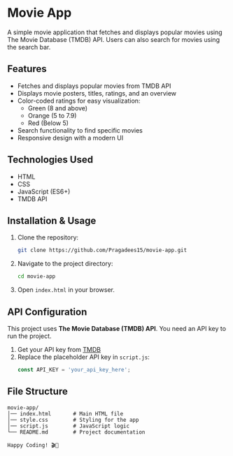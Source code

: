 # Movie App

A simple movie application that fetches and displays popular movies using The Movie Database (TMDB) API. Users can also search for movies using the search bar.

## Features
- Fetches and displays popular movies from TMDB API
- Displays movie posters, titles, ratings, and an overview
- Color-coded ratings for easy visualization:
  - Green (8 and above)
  - Orange (5 to 7.9)
  - Red (Below 5)
- Search functionality to find specific movies
- Responsive design with a modern UI

## Technologies Used
- HTML
- CSS
- JavaScript (ES6+)
- TMDB API

## Installation & Usage
1. Clone the repository:
   ```bash
   git clone https://github.com/Pragadees15/movie-app.git
   ```
2. Navigate to the project directory:
   ```bash
   cd movie-app
   ```
3. Open `index.html` in your browser.

## API Configuration
This project uses **The Movie Database (TMDB) API**. You need an API key to run the project.

1. Get your API key from [TMDB](https://www.themoviedb.org/documentation/api)
2. Replace the placeholder API key in `script.js`:
   ```javascript
   const API_KEY = 'your_api_key_here';
   ```

## File Structure
```
movie-app/
│── index.html       # Main HTML file
│── style.css        # Styling for the app
│── script.js        # JavaScript logic
└── README.md        # Project documentation

Happy Coding! 🎬🍿
